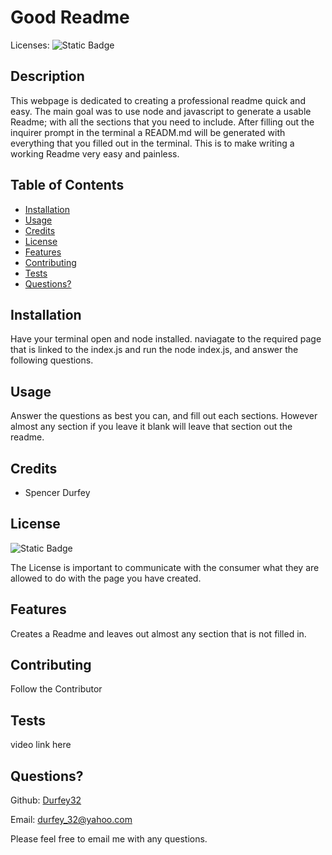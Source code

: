 
# Good Readme

Licenses: ![Static Badge](https://img.shields.io/badge/None-blue) 
 

## Description
This webpage is dedicated to creating a professional readme quick and easy. The main goal was to use node and javascript to generate a usable Readme; with all the sections that you need to include. After filling out the inquirer prompt in the terminal  a  READM.md  will be generated with everything that you filled out in the terminal. This is to make writing a working Readme very easy and painless. 

## Table of Contents
* [Installation](#installation)
* [Usage](#usage)
* [Credits](#credits)
* [License](#license)
* [Features](#features)
* [Contributing](#contributing)
* [Tests](#tests)
* [Questions?](#questions)


## Installation
Have your terminal open and node installed. naviagate to the required page that is linked to the index.js and run the node index.js, and answer the following  questions. 


## Usage
Answer the questions as best you can, and fill out each sections. However almost any section if you leave it blank will leave that section out the readme.



## Credits
* Spencer Durfey


## License
![Static Badge](https://img.shields.io/badge/None-blue) 

The License is important to communicate with the consumer what they are allowed to do with the page you have created. 


## Features
Creates a Readme and leaves out almost any section that is not filled in. 


## Contributing
Follow the Contributor


## Tests
video link here


## Questions?
Github: [Durfey32](https://github.com/Durfey32) 

Email: [durfey_32@yahoo.com](mailto:durfey_32@yahoo.com) 

Please feel free to email me with any questions.
